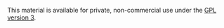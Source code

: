 This material is available for private, non-commercial use under the
[GPL version 3](http://www.gnu.org/licenses/gpl-3.0-standalone.html).
